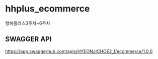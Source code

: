 # hhplus_ecommerce
항해플러스3주차~6주차

## SWAGGER API 
https://app.swaggerhub.com/apis/HYEONJICHOE2_1/ecommerce/1.0.0
